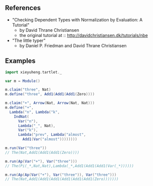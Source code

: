 ## References

- "Checking Dependent Types with Normalization by Evaluation: A Tutorial"
  - by David Thrane Christiansen
  - the original tutorial at :: http://davidchristiansen.dk/tutorials/nbe
- "The little typer"
  - by Daniel P. Friedman and David Thrane Christiansen

## Examples

``` scala
import xieyuheng.tartlet._

var m = Module()

m.claim("three", Nat)
m.define("three", Add1(Add1(Add1(Zero))))

m.claim("+", Arrow(Nat, Arrow(Nat, Nat)))
m.define("+",
  Lambda("n", Lambda("k",
    IndNat(
      Var("n"),
      Lambda("_", Nat),
      Var("k"),
      Lambda("prev", Lambda("almost",
        Add1(Var("almost"))))))))

m.run(Var("three"))
// The(Nat,Add1(Add1(Add1(Zero))))

m.run(Ap(Var("+"), Var("three")))
// The(Pi(_*,Nat,Nat),Lambda(_*,Add1(Add1(Add1(Var(_*))))))

m.run(Ap(Ap(Var("+"), Var("three")), Var("three")))
// The(Nat,Add1(Add1(Add1(Add1(Add1(Add1(Zero)))))))
```
